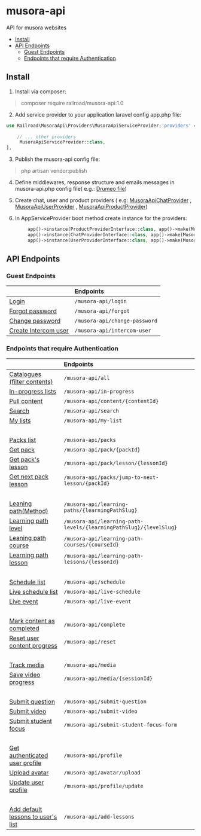 # musora-api

API for musora websites

- [Install](#install)
- [API Endpoints](#api-endpoints)
    * [Guest Endpoints](#guest-endpoints)
    * [Endpoints that require Authentication](#endpoints-that-require-authentication)

<!-- ecotrust-canada.github.io/markdown-toc -->

Install
------------------------------------------------------------------------------------------------------------------------

1. Install via composer:

> composer require railroad/musora-api:1.0

2. Add service provider to your application laravel config app.php file:

```php
use Railroad\MusoraApi\Providers\MusoraApiServiceProvider;'providers' => [
    
    // ... other providers
     MusoraApiServiceProvider::class,
],
```

3. Publish the musora-api config file:

> php artisan vendor:publish

4. Define middlewares, response structure and emails messages in musora-api.php config file(
   e.g.: [Drumeo file](https://github.com/railroadmedia/drumeo/blob/musora-api/laravel/config/musora-api.php))


5. Create chat, user and product providers
   (
   e.g: [MusoraApiChatProvider](https://github.com/railroadmedia/drumeo/blob/musora-api/laravel/app/Providers/MusoraApiChatProvider.php)
   ,
   [MusoraApiUserProvider](https://github.com/railroadmedia/drumeo/blob/musora-api/laravel/app/Providers/MusoraApiUserProvider.php)
   ,
   [MusoraApiProductProvider](https://github.com/railroadmedia/drumeo/blob/musora-api/laravel/app/Providers/MusoraApiProductProvider.php))


6. In AppServiceProvider boot method create instance for the providers:

```php
        app()->instance(ProductProviderInterface::class, app()->make(MusoraApiProductProvider::class));
        app()->instance(ChatProviderInterface::class, app()->make(MusoraApiChatProvider::class));
        app()->instance(UserProviderInterface::class, app()->make(MusoraApiUserProvider::class));
```

API Endpoints
------------------------------------------------------------------------------------------------------------------------

### Guest Endpoints

|                                                          | Endpoints                                               |
|:-----------------------------------------------------------------|:----------------------------------------------------------|
| [Login](docs/Login.md)                              | `/musora-api/login`                                               |
| [Forgot password](docs/ForgotPassword.md)                  | `/musora-api/forgot`                                              |
| [Change password](docs/ChangePassword.md)                        | `/musora-api/change-password`                                     |
| [Create Intercom user](docs/Intercom.md)                   | `/musora-api/intercom-user`                                       |


### Endpoints that require Authentication

|                                                          | Endpoints                                               |
|:-----------------------------------------------------------------|:----------------------------------------------------------|
| [Catalogues (filter contents)](docs/AllContents.md)        | `/musora-api/all`                                               |
| [In-progress lists](docs/InProgress.md)                  | `/musora-api/in-progress`                                              |
| [Pull content](docs/Content.md)                        | `/musora-api/content/{contentId}`                                     |
| [Search](docs/Search.md)                        | `/musora-api/search`                                     |
| [My lists](docs/MyList.md)                        | `/musora-api/my-list`                                     |
|             &nbsp;      |                                   |
| [Packs list](docs/Packs.md)        | `/musora-api/packs`                                               |
| [Get pack](docs/Pack.md)                   | `/musora-api/pack/{packId}`                                       |
| [Get pack's lesson](docs/PackLesson.md)        | `/musora-api/pack/lesson/{lessonId}`                                               |
| [Get next pack lesson](docs/NextPackLesson.md)                  | `/musora-api/packs/jump-to-next-lesson/{packId}`                                              |
| &nbsp;            |                                              |
| [Leaning path(Method)](docs/LearningPath.md)                        | `/musora-api/learning-paths/{learningPathSlug}`                                     |
| [Learning path level](docs/LearningPathLevel.md)                   | `/musora-api/learning-path-levels/{learningPathSlug}/{levelSlug}`                                       |
| [Leaning path course](docs/LearningPathCourse.md)                        | `/musora-api/learning-path-courses/{courseId}`                                     |
| [Learning path lesson](docs/LearningPathLesson.md)                   | `/musora-api/learning-path-lessons/{lessonId}`                                       |
|         &nbsp;         | &nbsp;                                     |
| [Schedule list](#)                        | `/musora-api/schedule`                                     |
| [Live schedule list](#)                   | `/musora-api/live-schedule`                                       |
| [Live event](#)                   | `/musora-api/live-event`                                       |
| &nbsp;                      | &nbsp;                                     |
| [Mark content as completed](#)                   | `/musora-api/complete`                                       |
| [Reset user content progress](#)                        | `/musora-api/reset`                                     |
| &nbsp;                      | &nbsp;                                     |
| [Track media](#)                   | `/musora-api/media`                                       |
| [Save video progress](#)                   | `/musora-api/media/{sessionId}`                                       |
| &nbsp;                      | &nbsp;                                     |
| [Submit question](#)                        | `/musora-api/submit-question`                                     |
| [Submit video](#)                   | `/musora-api/submit-video`                                       |
| [Submit student focus](#)                   | `/musora-api/submit-student-focus-form`                                       |
| &nbsp;                      | &nbsp;                                     |
| [Get authenticated user profile](#)                        | `/musora-api/profile`                                     |
| [Upload avatar](#)                   | `/musora-api/avatar/upload`                                       |
| [Update user profile](#)                   | `/musora-api/profile/update`                                       |
| &nbsp;                      | &nbsp;
| [Add default lessons to user's list](#)                   | `/musora-api/add-lessons`                                       |




